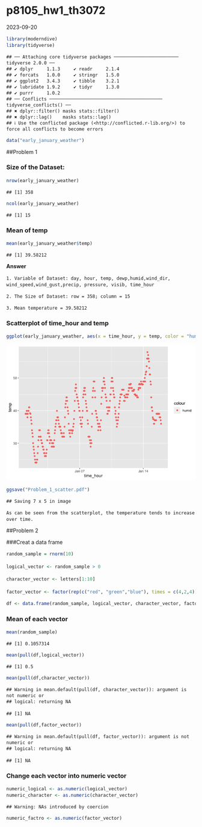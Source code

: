 p8105_hw1_th3072
================
2023-09-20

``` r
library(moderndive)
library(tidyverse)
```

    ## ── Attaching core tidyverse packages ──────────────────────── tidyverse 2.0.0 ──
    ## ✔ dplyr     1.1.3     ✔ readr     2.1.4
    ## ✔ forcats   1.0.0     ✔ stringr   1.5.0
    ## ✔ ggplot2   3.4.3     ✔ tibble    3.2.1
    ## ✔ lubridate 1.9.2     ✔ tidyr     1.3.0
    ## ✔ purrr     1.0.2     
    ## ── Conflicts ────────────────────────────────────────── tidyverse_conflicts() ──
    ## ✖ dplyr::filter() masks stats::filter()
    ## ✖ dplyr::lag()    masks stats::lag()
    ## ℹ Use the conflicted package (<http://conflicted.r-lib.org/>) to force all conflicts to become errors

``` r
data("early_january_weather")
```

\##Problem 1

### Size of the Dataset:

``` r
nrow(early_january_weather)
```

    ## [1] 358

``` r
ncol(early_january_weather)
```

    ## [1] 15

### Mean of temp

``` r
mean(early_january_weather$temp)
```

    ## [1] 39.58212

**Answer**

`1. Variable of Dataset: day, hour, temp, dewp,humid,wind_dir, wind_speed,wind_gust,precip, pressure, visib, time_hour`

`2. The Size of Dataset: row = 358; column = 15`

`3. Mean temperature = 39.58212`

### Scatterplot of time_hour and temp

``` r
ggplot(early_january_weather, aes(x = time_hour, y = temp, color = "humid" )) + geom_point()
```

![](p8105_hw1_th3072_files/figure-gfm/yx_scatter-1.png)<!-- -->

``` r
ggsave("Problem_1_scatter.pdf")
```

    ## Saving 7 x 5 in image

`As can be seen from the scatterplot, the temperature tends to increase over time.`

\##Problem 2

\###Creat a data frame

``` r
random_sample = rnorm(10)

logical_vector <- random_sample > 0

character_vector <- letters[1:10]

factor_vector <- factor(rep(c("red", "green","blue"), times = c(4,2,4)))
```

``` r
df <- data.frame(random_sample, logical_vector, character_vector, factor_vector)
```

### Mean of each vector

``` r
mean(random_sample)
```

    ## [1] 0.1057314

``` r
mean(pull(df,logical_vector))
```

    ## [1] 0.5

``` r
mean(pull(df,character_vector))
```

    ## Warning in mean.default(pull(df, character_vector)): argument is not numeric or
    ## logical: returning NA

    ## [1] NA

``` r
mean(pull(df,factor_vector))
```

    ## Warning in mean.default(pull(df, factor_vector)): argument is not numeric or
    ## logical: returning NA

    ## [1] NA

### Change each vector into numeric vector

``` r
numeric_logical <- as.numeric(logical_vector)
numeric_character <- as.numeric(character_vector)
```

    ## Warning: NAs introduced by coercion

``` r
numeric_factro <- as.numeric(factor_vector)
```
